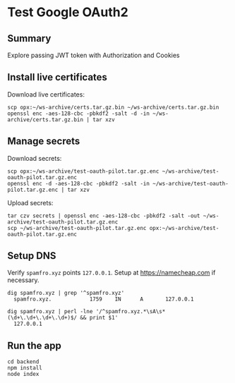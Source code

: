 # Test Google OAuth2

## Summary

Explore passing JWT token with Authorization and Cookies

## Install live certificates
Download live certificates:
```
scp opx:~/ws-archive/certs.tar.gz.bin ~/ws-archive/certs.tar.gz.bin
openssl enc -aes-128-cbc -pbkdf2 -salt -d -in ~/ws-archive/certs.tar.gz.bin | tar xzv
```

## Manage secrets
Download secrets:
```
scp opx:~/ws-archive/test-oauth-pilot.tar.gz.enc ~/ws-archive/test-oauth-pilot.tar.gz.enc
openssl enc -d -aes-128-cbc -pbkdf2 -salt -in ~/ws-archive/test-oauth-pilot.tar.gz.enc | tar xzv
```
Upload secrets:
```
tar czv secrets | openssl enc -aes-128-cbc -pbkdf2 -salt -out ~/ws-archive/test-oauth-pilot.tar.gz.enc
scp ~/ws-archive/test-oauth-pilot.tar.gz.enc opx:~/ws-archive/test-oauth-pilot.tar.gz.enc
```

## Setup DNS
Verify `spamfro.xyz` points `127.0.0.1`. Setup at https://namecheap.com if necessary.
```
dig spamfro.xyz | grep '^spamfro.xyz'
  spamfro.xyz.            1759    IN      A       127.0.0.1

dig spamfro.xyz | perl -lne '/^spamfro.xyz.*\sA\s*(\d+\.\d+\.\d+\.\d+)$/ && print $1'
  127.0.0.1
```

## Run the app
```
cd backend
npm install
node index
```

